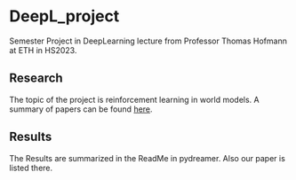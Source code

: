 # DeepL_project

Semester Project in DeepLearning lecture from Professor Thomas Hofmann at ETH in HS2023.

## Research

The topic of the project is reinforcement learning in world models.
A summary of papers can be found [here](https://docs.google.com/spreadsheets/d/1YHUoEMj1nzGC22rxwEEqS6g8bYOKGFEPrvjIjBxZI9E/edit#gid=0).

## Results

The Results are summarized in the ReadMe in pydreamer. Also our paper is listed there.
